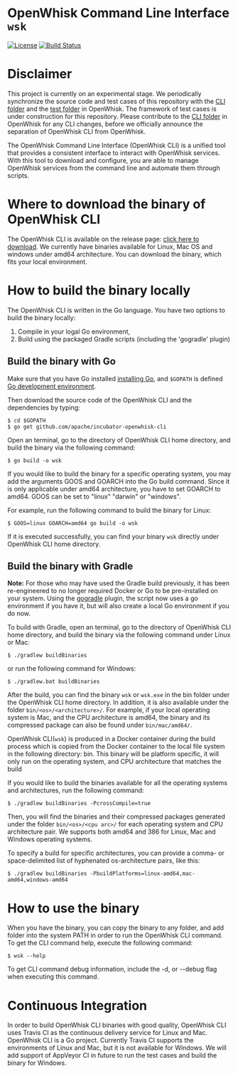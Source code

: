 # OpenWhisk Command Line Interface `wsk`
[![License](https://img.shields.io/badge/license-Apache--2.0-blue.svg)](http://www.apache.org/licenses/LICENSE-2.0)
[![Build Status](https://travis-ci.org/apache/incubator-openwhisk-cli.svg?branch=master)](https://travis-ci.org/apache/incubator-openwhisk-cli)

# Disclaimer

This project is currently on an experimental stage. We periodically synchronize
the source code and test cases of this repository with the [CLI
folder](https://github.com/apache/incubator-openwhisk/tree/master/tools/cli/go-whisk-cli)
and the [test
folder](https://github.com/apache/incubator-openwhisk/tree/master/tests) in
OpenWhisk. The framework of test cases is under construction for this
repository. Please contribute to the [CLI
folder](https://github.com/apache/incubator-openwhisk/tree/master/tools/cli/go-whisk-cli)
in OpenWhisk for any CLI changes, before we officially announce the separation
of OpenWhisk CLI from OpenWhisk.


The OpenWhisk Command Line Interface (OpenWhisk CLI) is a unified tool that
provides a consistent interface to interact with OpenWhisk services. With this
tool to download and configure, you are able to manage OpenWhisk services from
the command line and automate them through scripts. 

# Where to download the binary of OpenWhisk CLI

The OpenWhisk CLI is available on the release page: [click here to
download](https://github.com/apache/incubator-openwhisk-cli/releases). We
currently have binaries available for Linux, Mac OS and windows under amd64
architecture. You can download the binary, which fits your local environment.


# How to build the binary locally

The OpenWhisk CLI is written in the Go language.  You have two options to build
the binary locally:

1.  Compile in your logal Go environment, 
2.  Build using the packaged Gradle scripts (including the 'gogradle' plugin)

## Build the binary with Go

Make sure that you have Go installed [installing
Go](https://golang.org/doc/install), and `$GOPATH` is defined [Go development
environment](https://golang.org/doc/code.html). 

Then download the source code of the OpenWhisk CLI and the dependencies by
typing: 

```
$ cd $GOPATH
$ go get github.com/apache/incubator-openwhisk-cli
```

Open an terminal, go to the directory of OpenWhisk CLI home directory, and build
the binary via the following command: 

```
$ go build -o wsk
```

If you would like to build the binary for a specific operating system, you may
add the arguments GOOS and GOARCH into the Go build command. Since it is only
applicable under amd64 architecture, you have to set GOARCH to amd64. GOOS can
be set to "linux" "darwin" or "windows". 

For example, run the following command to build the binary for Linux:

```
$ GOOS=linux GOARCH=amd64 go build -o wsk
```

If it is executed successfully, you can find your binary `wsk` directly under
OpenWhisk CLI home directory. 

## Build the binary with Gradle

**Note:** For those who may have used the Gradle build previously, it has been
re-engineered to no longer required Docker or Go to be pre-installed on your
system.  Using the [gogradle](https://github.com/gogradle/gogradle) plugin, the 
script now uses a go environment if you have it, but will also create a local
Go environment if you do now.

To build with Gradle, open an terminal, go to the directory of OpenWhisk CLI
home directory, and build the binary via the following command under Linux or
Mac: 

```
$ ./gradlew buildBinaries
```

or run the following command for Windows:

```
$ ./gradlew.bat buildBinaries
```

After the build, you can find the binary `wsk` or `wsk.exe` in the bin folder
under the OpenWhisk CLI home directory. In addition, it is also available under
the folder `bin/<os>/<architecture>/`. For example, if your local operating
system is Mac, and the CPU architecture is amd64, the binary and its compressed
package can also be found under `bin/mac/amd64/`. 

OpenWhisk CLI(`wsk`) is produced in a Docker container during the build process
which is copied from the Docker container to the local file system in the
following directory: bin. This binary will be platform specific, it will only
run on the operating system, and CPU architecture that matches the build


If you would like to build the binaries available for all the operating systems
and architectures, run the following command: 

```
$ ./gradlew buildBinaries -PcrossCompile=true
```

Then, you will find the binaries and their compressed packages generated under
the folder `bin/<os>/<cpu arc>/` for each operating system and CPU
architecture pair. We supports both amd64 and 386 for Linux, Mac and Windows
operating systems.

To specify a build for specific architectures, you can provide a comma- or 
space-delimited list of hyphenated os-architecture pairs, like this:

```
$ ./gradlew buildBinaries -PbuildPlatforms=linux-amd64,mac-amd64,windows-amd64
```

# How to use the binary

When you have the binary, you can copy the binary to any folder, and add folder
into the system PATH in order to run the OpenWhisk CLI command. To get the CLI
command help, execute the following command: 

```
$ wsk --help
```

To get CLI command debug information, include the -d, or --debug flag when
executing this command. 

# Continuous Integration

In order to build OpenWhisk CLI binaries with good quality, OpenWhisk CLI uses
Travis CI as the continuous delivery service for Linux and Mac. OpenWhisk CLI is
a Go project. Currently Travis CI supports the environments of Linux and Mac,
but it is not available for Windows. We will add support of AppVeyor CI in
future to run the test cases and build the binary for Windows. 
